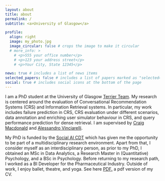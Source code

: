 ```yaml
---
layout: about
title: about
permalink: /
subtitle: <a>University of Glasgow</a>

profile:
  align: right
  image: my_photo.jpg
  image_circular: false # crops the image to make it circular
  # more_info: >
    # <p>555 your office number</p>
    # <p>123 your address street</p>
    # <p>Your City, State 12345</p>

news: true # includes a list of news items
selected_papers: false # includes a list of papers marked as "selected={true}"
social: true # includes social icons at the bottom of the page
---
```


I am a PhD student at the University of Glasgow [Terrier Team](https://terrierteam.dcs.gla.ac.uk). My research is centered around the evaluation of Conversational Recommendation Systems (CRS) and Information Retrieval systems. In particular, my work includes failure prediction in CRS, CRS evaluation under different scenarios, data annotation and enriching user simulator behaviour in CRS, and query performance prediction for dense retrieval. I am supervised by [Craig Macdonald](https://www.gla.ac.uk/schools/computing/staff/craigmacdonald/) and [Alessandro Vinciarelli](https://www.gla.ac.uk/schools/computing/staff/alessandrovinciarelli/). 

My PhD is funded by the [Social AI CDT](https://socialcdt.org) which has given me the opportunity to be part of a multidisciplinary research environment. Apart from that, I consider myself as an interdisciplinary person, as prior to my PhD, I obtained an MSc in Data Analytics, a Research Master in (Quantitative) Psychology, and a BSc in Psychology. Before returning to my research path, I worked as a BI Developer for the Pharmaceutical Industry. Outside of work, I enjoy ballet, theatre, and yoga. See here <a href="https://mariavlachou.github.io/_assets/pdf/CV_mariavlachou_dec2024.pdf" target="_blank">PDF.</a> a pdf version of my CV.
